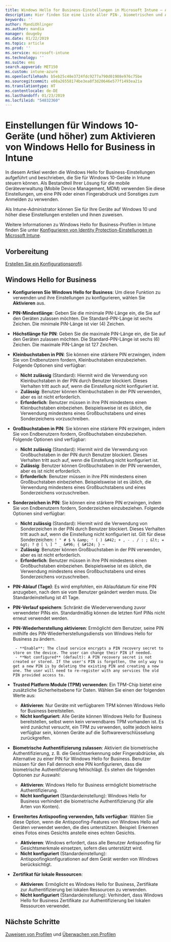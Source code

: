 ```yaml
---
title: Windows Hello for Business-Einstellungen in Microsoft Intune – Azure | Microsoft-Dokumentation
description: Hier finden Sie eine Liste aller PIN-, biometrischen und Antispoofing-Einstellungen in einem Identity Protection-Profil zum Verwenden und Konfigurieren von Windows Hello for Business-Geräten auf Windows 10 in Microsoft Intune.
keywords: ''
author: MandiOhlinger
ms.author: mandia
manager: dougeby
ms.date: 01/22/2019
ms.topic: article
ms.prod: ''
ms.service: microsoft-intune
ms.technology: ''
ms.suite: ems
search.appverid: MET150
ms.custom: intune-azure
ms.openlocfilehash: b5eb25c48e3724fdc9277a790d01908e976c75be
ms.sourcegitcommit: e08a26558174be3ea8f3d20646e577f1493ea21a
ms.translationtype: HT
ms.contentlocale: de-DE
ms.lasthandoff: 01/23/2019
ms.locfileid: "54832360"
---
```

# <a name="windows-10-and-newer-device-settings-to-enable-windows-hello-for-business-in-intune"></a>Einstellungen für Windows 10-Geräte (und höher) zum Aktivieren von Windows Hello for Business in Intune

In diesem Artikel werden die Windows Hello for Business-Einstellungen aufgeführt und beschrieben, die Sie für Windows 10-Geräte in Intune steuern können. Als Bestandteil Ihrer Lösung für die mobile Geräteverwaltung (Mobile Device Management, MDM) verwenden Sie diese Einstellungen, um eine PIN oder einen Fingerabdruck und Sonstiges zum Anmelden zu verwenden.

Als Intune-Administrator können Sie für Ihre Geräte auf Windows 10 und höher diese Einstellungen erstellen und ihnen zuweisen.

Weitere Informationen zu Windows Hello for Business-Profilen in Intune finden Sie unter [Konfigurieren von Identity Protection-Einstellungen in Microsoft Intune](identity-protection-configure.md).

## <a name="before-you-begin"></a>Vorbereitung

[Erstellen Sie ein Konfigurationsprofil](identity-protection-configure.md#create-the-device-profile).

## <a name="windows-hello-for-business"></a>Windows Hello for Business

- **Konfigurieren Sie Windows Hello for Business**: Um diese Funktion zu verwenden und ihre Einstellungen zu konfigurieren, wählen Sie **Aktivieren** aus.
- **PIN-Mindestlänge**: Geben Sie die minimale PIN-Länge ein, die Sie auf den Geräten zulassen möchten. Die Standard-PIN-Länge ist sechs Zeichen. Die minimale PIN-Länge ist vier (4) Zeichen.
- **Höchstlänge für PIN**: Geben Sie die maximale PIN-Länge ein, die Sie auf den Geräten zulassen möchten. Die Standard-PIN-Länge ist sechs (6) Zeichen. Die maximale PIN-Länge ist 127 Zeichen.  
- **Kleinbuchstaben in PIN**: Sie können eine stärkere PIN erzwingen, indem Sie von Endbenutzern fordern, Kleinbuchstaben einzubeziehen. Folgende Optionen sind verfügbar:

  - **Nicht zulässig** (Standard): Hiermit wird die Verwendung von Kleinbuchstaben in der PIN durch Benutzer blockiert. Dieses Verhalten tritt auch auf, wenn die Einstellung nicht konfiguriert ist.
  - **Zulässig**: Benutzer können Kleinbuchstaben in der PIN verwenden, aber es ist nicht erforderlich.
  - **Erforderlich**: Benutzer müssen in ihre PIN mindestens einen Kleinbuchstaben einbeziehen. Beispielsweise ist es üblich, die Verwendung mindestens eines Großbuchstabens und eines Sonderzeichens vorzuschreiben.

- **Großbuchstaben in PIN**: Sie können eine stärkere PIN erzwingen, indem Sie von Endbenutzern fordern, Großbuchstaben einzubeziehen. Folgende Optionen sind verfügbar:

  - **Nicht zulässig** (Standard): Hiermit wird die Verwendung von Großbuchstaben in der PIN durch Benutzer blockiert. Dieses Verhalten tritt auch auf, wenn die Einstellung nicht konfiguriert ist.
  - **Zulässig**: Benutzer können Großbuchstaben in der PIN verwenden, aber es ist nicht erforderlich.
  - **Erforderlich**: Benutzer müssen in ihre PIN mindestens einen Großbuchstaben einbeziehen. Beispielsweise ist es üblich, die Verwendung mindestens eines Großbuchstabens und eines Sonderzeichens vorzuschreiben.

- **Sonderzeichen in PIN**: Sie können eine stärkere PIN erzwingen, indem Sie von Endbenutzern fordern, Sonderzeichen einzubeziehen. Folgende Optionen sind verfügbar:

  - **Nicht zulässig** (Standard): Hiermit wird die Verwendung von Sonderzeichen in der PIN durch Benutzer blockiert. Dieses Verhalten tritt auch auf, wenn die Einstellung nicht konfiguriert ist.
    Gilt für diese Sonderzeichen: `! " # $ % &amp; ' ( ) &#42; + , - . / : ; &lt; = &gt; ? @ [ \ ] ^ _ &#96; { &#124; } ~`
  - **Zulässig**: Benutzer können Großbuchstaben in der PIN verwenden, aber es ist nicht erforderlich.
  - **Erforderlich**: Benutzer müssen in ihre PIN mindestens einen Großbuchstaben einbeziehen. Beispielsweise ist es üblich, die Verwendung mindestens eines Großbuchstabens und eines Sonderzeichens vorzuschreiben.

- **PIN-Ablauf (Tage)**: Es wird empfohlen, ein Ablaufdatum für eine PIN anzugeben, nach dem sie vom Benutzer geändert werden muss. Die Standardeinstellung ist 41 Tage.

- **PIN-Verlauf speichern**: Schränkt die Wiederverwendung zuvor verwendeter PINs ein. Standardmäßig können die letzten fünf PINs nicht erneut verwendet werden.  
- **PIN-Wiederherstellung aktivieren**: Ermöglicht dem Benutzer, seine PIN mithilfe des PIN-Wiederherstellungsdiensts von Windows Hello for Business zu ändern.

       - **Enable**: The cloud service encrypts a PIN recovery secret to store on the device. The user can change their PIN if needed.  
       - **Not configured** (default): A PIN recovery secret is not created or stored. If the user's PIN is forgotten, the only way to get a new PIN is by deleting the existing PIN and creating a new one. The user will need to re-register with any services the old PIN provided access to.  

- **Trusted Platform Module (TPM) verwenden**: Ein TPM-Chip bietet eine zusätzliche Sicherheitsebene für Daten. Wählen Sie einen der folgenden Werte aus:  
  - **Aktivieren**: Nur Geräte mit verfügbarem TPM können Windows Hello for Business bereitstellen.
  - **Nicht konfiguriert:** Alle Geräte können Windows Hello for Business bereitstellen, selbst wenn kein verwendbares TPM vorhanden ist. Es wird zunächst versucht, ein TPM zu verwenden, sollte jedoch keins verfügbar sein, können Geräte auf die Softwareverschlüsselung zurückgreifen.  

- **Biometrische Authentifizierung zulassen**: Aktiviert die biometrische Authentifizierung, z. B. die Gesichtserkennung oder Fingerabdrücke, als Alternative zu einer PIN für Windows Hello for Business. Benutzer müssen für den Fall dennoch eine PIN konfigurieren, dass die biometrische Authentifizierung fehlschlägt. Es stehen die folgenden Optionen zur Auswahl:

  - **Aktivieren**: Windows Hello for Business ermöglicht biometrische Authentifizierung.
  - **Nicht konfiguriert** (Standardeinstellung): Windows Hello for Business verhindert die biometrische Authentifizierung (für alle Arten von Konten).

- **Erweitertes Antispoofing verwenden, falls verfügbar**: Wählen Sie diese Option, wenn die Antispoofing-Features von Windows Hello auf Geräten verwendet werden, die dies unterstützen. Beispiel: Erkennen eines Fotos eines Gesichts anstelle eines echten Gesichts.

  - **Aktivieren**: Windows erfordert, dass alle Benutzer Antispoofing für Gesichtsmerkmale einsetzen, sofern dies unterstützt wird.  
  - **Nicht konfiguriert** (Standardeinstellung): Antispoofingkonfigurationen auf dem Gerät werden von Windows berücksichtigt.

- **Zertifikat für lokale Ressourcen**: 

  - **Aktivieren**: Ermöglicht es Windows Hello for Business, Zertifikate zur Authentifizierung bei lokalen Ressourcen zu verwenden.
  - **Nicht konfiguriert** (Standardeinstellung): Verhindert, dass Windows Hello for Business Zertifikate zur Authentifizierung bei lokalen Ressourcen verwendet.  

## <a name="next-steps"></a>Nächste Schritte

[Zuweisen von Profilen](device-profile-assign.md) und [Überwachen von Profilen](device-profile-monitor.md)